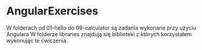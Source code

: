 # AngularExercises

W folderach od 01-hello do 09-calculator są zadania wykonane przy użyciu Angulara
W folderze libraries znajdują się biblioteki z których korzystałem wykonując te ćwiczenia.
